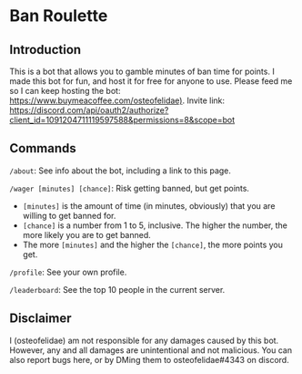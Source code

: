 # Ban Roulette

## Introduction
This is a bot that allows you to gamble minutes of ban time for points.
I made this bot for fun, and host it for free for anyone to use. Please feed me so I can keep hosting the bot: <https://www.buymeacoffee.com/osteofelidae)>.
Invite link: <https://discord.com/api/oauth2/authorize?client_id=1091204711119597588&permissions=8&scope=bot>

## Commands
`/about`: See info about the bot, including a link to this page.

`/wager [minutes] [chance]`: Risk getting banned, but get points.
* `[minutes]` is the amount of time (in minutes, obviously) that you are willing to get banned for.
* `[chance]` is a number from 1 to 5, inclusive. The higher the number, the more likely you are to get banned.
* The more `[minutes]` and the higher the `[chance]`, the more points you get.

`/profile`: See your own profile.

`/leaderboard`: See the top 10 people in the current server.

## Disclaimer
I (osteofelidae) am not responsible for any damages caused by this bot. However, any and all damages are unintentional and not malicious. You can also report bugs here, or by DMing them to osteofelidae#4343 on discord.